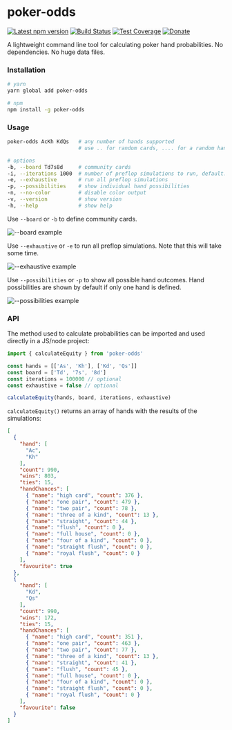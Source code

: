 # poker-odds

[![Latest npm version](https://img.shields.io/npm/v/poker-odds.svg)](https://www.npmjs.com/package/poker-odds)
[![Build Status](https://img.shields.io/travis/CookPete/poker-odds/master.svg)](https://travis-ci.org/CookPete/poker-odds)
[![Test Coverage](https://img.shields.io/codecov/c/github/cookpete/poker-odds.svg)](https://codecov.io/gh/CookPete/poker-odds)
[![Donate](https://img.shields.io/badge/donate-PayPal-blue.svg)](https://paypal.me/ckpt)

A lightweight command line tool for calculating poker hand probabilities. No dependencies. No huge data files.

### Installation

```bash
# yarn
yarn global add poker-odds

# npm
npm install -g poker-odds
```

### Usage

```bash
poker-odds AcKh KdQs   # any number of hands supported
                       # use .. for random cards, .... for a random hand

# options
-b, --board Td7s8d     # community cards
-i, --iterations 1000  # number of preflop simulations to run, default: 100000
-e, --exhaustive       # run all preflop simulations
-p, --possibilities    # show individual hand possibilities
-n, --no-color         # disable color output
-v, --version          # show version
-h, --help             # show help
```

Use `--board` or `-b` to define community cards.

![--board example](https://user-images.githubusercontent.com/1926029/35532782-5de9aaa0-0533-11e8-8bf0-2864f2bf0a9c.png)

Use `--exhaustive` or `-e` to run all preflop simulations. Note that this will take some time.

![--exhaustive example](https://user-images.githubusercontent.com/1926029/35533275-eaea7690-0534-11e8-88c9-15c993916e89.png)

Use `--possibilities` or `-p` to show all possible hand outcomes. Hand possibilities are shown by default if only one hand is defined.

![--possibilities example](https://user-images.githubusercontent.com/1926029/35532961-e73f5d18-0533-11e8-86f0-22c17c2d2dda.png)

### API

The method used to calculate probabilities can be imported and used directly in a JS/node project:

```js
import { calculateEquity } from 'poker-odds'

const hands = [['As', 'Kh'], ['Kd', 'Qs']]
const board = ['Td', '7s', '8d']
const iterations = 100000 // optional
const exhaustive = false // optional

calculateEquity(hands, board, iterations, exhaustive)
```

`calculateEquity()` returns an array of hands with the results of the simulations:

```json
[
  {
    "hand": [
      "Ac",
      "Kh"
    ],
    "count": 990,
    "wins": 803,
    "ties": 15,
    "handChances": [
      { "name": "high card", "count": 376 },
      { "name": "one pair", "count": 479 },
      { "name": "two pair", "count": 78 },
      { "name": "three of a kind", "count": 13 },
      { "name": "straight", "count": 44 },
      { "name": "flush", "count": 0 },
      { "name": "full house", "count": 0 },
      { "name": "four of a kind", "count": 0 },
      { "name": "straight flush", "count": 0 },
      { "name": "royal flush", "count": 0 }
    ],
    "favourite": true
  },
  {
    "hand": [
      "Kd",
      "Qs"
    ],
    "count": 990,
    "wins": 172,
    "ties": 15,
    "handChances": [
      { "name": "high card", "count": 351 },
      { "name": "one pair", "count": 463 },
      { "name": "two pair", "count": 77 },
      { "name": "three of a kind", "count": 13 },
      { "name": "straight", "count": 41 },
      { "name": "flush", "count": 45 },
      { "name": "full house", "count": 0 },
      { "name": "four of a kind", "count": 0 },
      { "name": "straight flush", "count": 0 },
      { "name": "royal flush", "count": 0 }
    ],
    "favourite": false
  }
]
```
